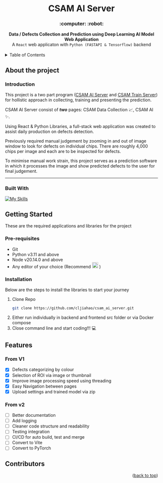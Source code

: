 <div align="center">
  <h1>
   CSAM AI Server
  </h1>
</div>

<div align="center">
  <h4>
    <h3>:computer: :robot:</h3>
    <strong>Data / Defects Collection and Prediction using Deep Learning AI Model Web Application</strong>
    <br>
    A <code>React</code> web applicaton with <code>Python (FASTAPI & Tensorflow)</code> backend
  </h4>
</div>

<br />

<details>
  <summary>Table of Contents</summary>
  <ol>
    <li>
      <a href="#about-the-project">About The Project</a>
      <ul>
        <li><a href="#introduction">Introduction</a></li>
        <li><a href="#built-with">Built With</a></li>
      </ul>
    </li>
    <li>
      <a href="#getting-started">Getting Started</a>
      <ul>
        <li><a href="#pre-requisites">Prerequisites</a></li>
        <li><a href="#installation">Installation</a></li>
      </ul>
    </li>
    <li><a href="#features">Features</a></li>
    <li><a href="#contributors">Contributors</a></li>
  </ol>
</details>

## About the project

### Introduction

This project is a two part program ([CSAM AI Server](http://github.com/cljiahao/csam_ai_server) and [CSAM Train Server](http://github.com/cljiahao/csam_ai_training)) for hollistic approach in collecting, training and presenting the prediction.

CSAM AI Server consist of <strong><i>two</i></strong> pages: CSAM Data Collection :chart_with_upwards_trend:, CSAM AI :sparkles:.

Using React & Python Libraries, a full-stack web application was created to assist daily production on defects detection.

Previously required manual judgement by zooming in and out of image window to look for defects on individual chips.
There are roughly 4,000 chips per image and each are to be inspected for defects.

To minimise manual work strain, this project serves as a prediction software in which
it processes the image and show predicted defects to the user for final judgement.

---

### Built With

[![My Skills](https://skillicons.dev/icons?i=vite,react,tailwind,fastapi,opencv,tensorflow,nginx,docker,python,js,html,css)](https://skillicons.dev)

## Getting Started

These are the required applications and libraries for the project

### Pre-requisites

- Git
- Python v3.11 and above
- Node v20.14.0 and above
- Any editor of your choice (Recommend <a href="https://code.visualstudio.com/"><img src="https://skillicons.dev/icons?i=vscode" width="20"/></a> )

### Installation

Below are the steps to install the libraries to start your journey

1. Clone Repo
   ```sh
   git clone https://github.com/cljiahao/csam_ai_server.git
   ```
2. Either run individually in backend and frontend src folder or via Docker compose
3. Close command line and start coding!!! :computer:

## Features

### From V1

- [x] Defects categorizing by colour
- [x] Selection of ROI via image or thumbnail
- [x] Improve image processing speed using threading
- [x] Easy Navigation between pages
- [x] Upload settings and trained model via zip

### From v2

- [ ] Better documentation
- [ ] Add logging
- [ ] Cleaner code structure and readability
- [ ] Testing integration
- [ ] CI/CD for auto build, test and merge
- [ ] Convert to Vite
- [ ] Convert to PyTorch

## Contributors

<p align="right">(<a href="#readme-top">back to top</a>)</p>
